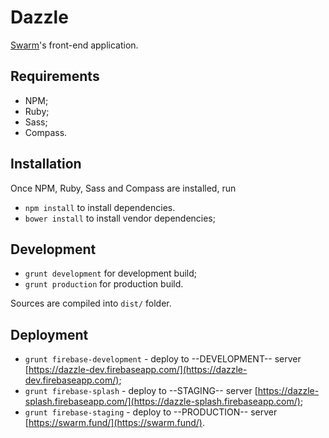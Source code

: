 Dazzle
========

[Swarm](https://swarm.fund/)'s front-end application.

Requirements
------------

- NPM;
- Ruby;
- Sass;
- Compass.

Installation
-----------

Once NPM, Ruby, Sass and Compass are installed, run

- `npm install` to install dependencies.
- `bower install` to install vendor dependencies;

Development
-----------

- `grunt development` for development build;
- `grunt production` for production build.

Sources are compiled into `dist/` folder.

Deployment
-----------

- `grunt firebase-development` - deploy to --DEVELOPMENT-- server [https://dazzle-dev.firebaseapp.com/](https://dazzle-dev.firebaseapp.com/);
- `grunt firebase-splash` - deploy to --STAGING-- server [https://dazzle-splash.firebaseapp.com/](https://dazzle-splash.firebaseapp.com/);
- `grunt firebase-staging` - deploy to --PRODUCTION-- server [https://swarm.fund/](https://swarm.fund/).
